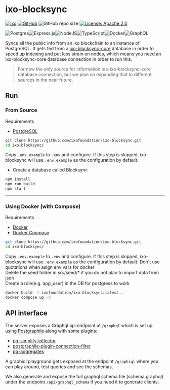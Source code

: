 # ixo-blocksync

[![ixo](https://img.shields.io/badge/ixo-project-blue)](https://ixo.foundation)
[![GitHub](https://img.shields.io/github/stars/ixofoundation/jambo?style=social)](https://github.com/ixofoundation/ixo-blocksync)
![GitHub repo size](https://img.shields.io/github/repo-size/ixofoundation/ixo-blocksync)
[![License: Apache 2.0](https://img.shields.io/badge/License-Apache%202.0-blue.svg)](https://github.com/ixofoundation/jambo/blob/main/LICENSE)

![Postgres](https://img.shields.io/badge/postgres-%23316192.svg?style=for-the-badge&logo=postgresql&logoColor=white)![Express.js](https://img.shields.io/badge/express.js-%23404d59.svg?style=for-the-badge&logo=express&logoColor=%2361DAFB)![NodeJS](https://img.shields.io/badge/node.js-6DA55F?style=for-the-badge&logo=node.js&logoColor=white)![TypeScript](https://img.shields.io/badge/typescript-%23007ACC.svg?style=for-the-badge&logo=typescript&logoColor=white)![Docker](https://img.shields.io/badge/docker-%230db7ed.svg?style=for-the-badge&logo=docker&logoColor=white)![GraphQL](https://img.shields.io/badge/-GraphQL-E10098?style=for-the-badge&logo=graphql&logoColor=white)

Syncs all the public info from an ixo blockchain to an instance of PostgreSQL. It gets fed from a [ixo-blocksync-core](https://github.com/ixofoundation/ixo-blocksync-core) database in order to speed up indexing and put less strain on nodes, which means you need an ixo-blocksync-core database connection in order to run this.

> For now the only source for information is a ixo-blocksync-core database connection, but we plan on expanding that to different sources in the near future.

## Run

### From Source

Requirements

- [PostgreSQL](https://www.postgresql.org/download/)

```bash
git clone https://github.com/ixofoundation/ixo-blocksync.git
cd ixo-blocksync/
```

Copy `.env.example` to `.env` and configure. If this step is skipped, ixo-blocksync will use `.env.example` as the configuration by default.

- Create a database called Blocksync

```bash
npm install
npm run build
npm start
```

---

### Using Docker (with Compose)

Requirements

- [Docker](https://docs.docker.com/engine/install/)
- [Docker Compose](https://docs.docker.com/compose/install/)

```bash
git clone https://github.com/ixofoundation/ixo-blocksync.git
cd ixo-blocksync/
```

Copy `.env.example` to `.env` and configure. If this step is skipped, ixo-blocksync will use `.env.example` as the configuration by default.
Don't use quotations when asign env vars for docker  
Delete the seed folder in src/seed/\* if you do not plan to import data from json  
Create a role(e.g. app_user) in the DB for postgress to work

```bash
docker build -t ixofoundation/ixo-blocksync:latest .
docker compose up -d
```

## API interface

The server exposes a Graphql api endpoint at `/graphql` which is set up using [Postgraphile](https://www.graphile.org/postgraphile/) along with some plugins:

- [pg-simplify-inflector](https://github.com/graphile/pg-simplify-inflector)
- [postgraphile-plugin-connection-filter](https://github.com/graphile-contrib/postgraphile-plugin-connection-filter)
- [pg-aggregates](https://github.com/graphile/pg-aggregates)

A graphiql playground gets exposed at the endpoint `/graphiql` where you can play around, test queries and see the schemas.

We also generate and expose the full graphql schema file (schema.graphql) under the endpoint `/api/graphql_schema` if you need it to generate clients.

